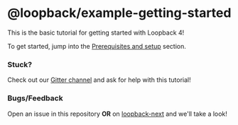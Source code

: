 # @loopback/example-getting-started

This is the basic tutorial for getting started with Loopback 4!

To get started, jump into the
[Prerequisites and setup](docs/1-prerequisites-and-setup.html) section.

### Stuck?
Check out our [Gitter channel](https://gitter.im/strongloop/loopback) and ask
for help with this tutorial!

### Bugs/Feedback
Open an issue in this repository **OR** on [loopback-next](https://github.com/strongloop/loopback-next) and we'll take a look!
